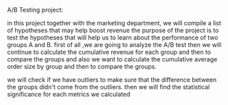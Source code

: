 A/B Testing project:

in this project together with the marketing department, we will compile a list of hypotheses that may help boost revenue
the purpose of the project is to test the hypotheses that will help us to learn about the performance of two groups A and B. 
first of all ,we are going to analyze the A/B test
then we will continue to calculate the cumulative revenue for each group and then to compare the groups
and also we want to calculate the cumulative average order size by group and then to compare the groups.

we will check if we have outliers to make sure that the difference between the groups didn't come from the outliers.
then we will find the statistical significance for each metrics we calculated
